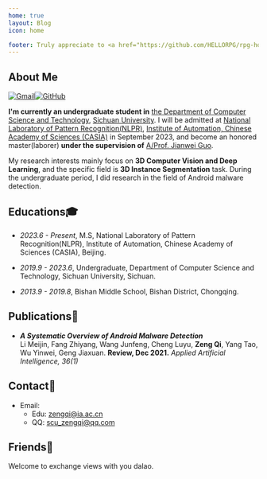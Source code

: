 ```yaml
---
home: true
layout: Blog
icon: home

footer: Truly appreciate to <a href="https://github.com/HELLORPG/rpg-homepage-template">rpg-homepage-template</a> and <a href="https://vuepress-theme-hope.github.io/v2/">vuepress-theme-hope</a> for this web design and coding.
---
```


## About Me

<a href="mailto:scu_zengqi@qq.com"><img src="https://img.shields.io/badge/-Zeng_Qi-c14438?style=flat-square&amp;logo=Gmail&amp;logoColor=white" alt="Gmail"></a><a href="https://github.com/firstheart01"><img src="https://img.shields.io/badge/-FirstHeart01-black?style=flat-square&amp;logo=Github&amp;logoColor=white" alt="GitHub"></a>

**I'm currently an undergraduate student in** <a href="https://cs.scu.edu.cn/" target="_blank">the Department of Computer Science and Technology</a>, <a href="https://www.scu.edu.cn/" target="_blank">Sichuan University</a>. I will be admitted at <a href="http://nlpr-web.ia.ac.cn/cn/index.html" target="_blank">National Laboratory of Pattern Recognition(NLPR)</a>, <a href="http://ia.cas.cn/" target="_blank">Institute of Automation, Chinese Academy of Sciences (CASIA)</a> in September 2023, and become an honored master(laborer) **under the supervision of** <a href="http://jianweiguo.net/" target="_blank">A/Prof. Jianwei Guo</a>.

My research interests mainly focus on **3D Computer Vision and Deep Learning**, and the specific field is **3D Instance Segmentation** task. During the undergraduate period, I did research in the field of Android malware detection.

## Educations:mortar_board:
- *2023.6 - Present*, M.S, National Laboratory of Pattern Recognition(NLPR), Institute of Automation, Chinese Academy of Sciences (CASIA), Beijing.

- *2019.9 - 2023.6*, Undergraduate, Department of Computer Science and Technology, Sichuan University, Sichuan.

- *2013.9 - 2019.8*, Bishan Middle School, Bishan District, Chongqing.

## Publications:page_with_curl:
- ***A Systematic Overview of Android Malware Detection*** <br>Li Meijin, Fang Zhiyang, Wang Junfeng, Cheng Luyu, **Zeng Qi**, Yang Tao, Wu Yinwei, Geng Jiaxuan. **Review, Dec 2021.** *Applied Artificial Intelligence, 36(1)*


## Contact:e-mail:
- Email:
    - Edu: <a href="mailto:zengqi@ia.ac.cn">zengqi@ia.ac.cn</a>
    - QQ: <a href="mailto:scu_zengqi@qq.com">scu_zengqi@qq.com</a>

## Friends:raised_hands:
Welcome to exchange views with you dalao.
